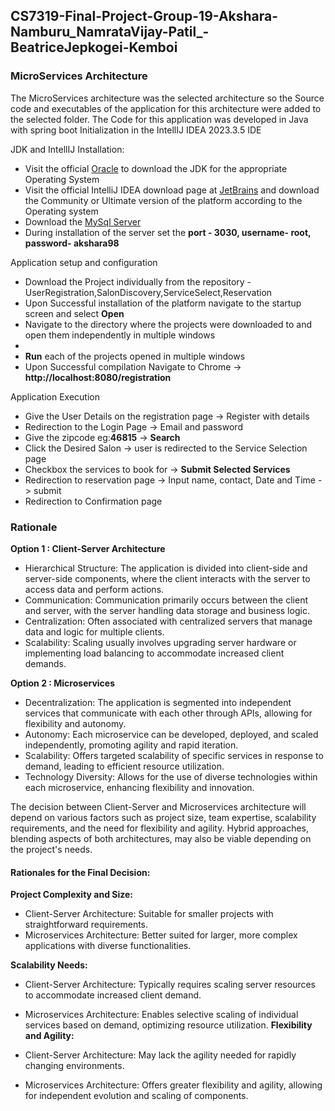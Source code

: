 ## CS7319-Final-Project-Group-19-Akshara-Namburu_NamrataVijay-Patil_-BeatriceJepkogei-Kemboi

### MicroServices  Architecture

The MicroServices architecture was the selected architecture so the Source code and executables of the application for this architecture were added to the selected folder.
The Code for this application was developed in Java with spring boot Initialization in the IntellIJ IDEA 2023.3.5 IDE 

JDK and IntellIJ Installation: 
- Visit the official [Oracle](https://www.oracle.com/java/technologies/downloads/#java21) to download the JDK for the appropriate Operating System
- Visit the official IntelliJ IDEA download page at [JetBrains](https://www.jetbrains.com/idea/download/?section=windows) and download the Community or Ultimate version of the platform according to the Operating system
- Download the [MySql Server](https://www.mysql.com/downloads/)
- During installation of the server set the **port - 3030, username- root, password- akshara98** 
   
Application setup and configuration

- Download the Project individually from the repository - UserRegistration,SalonDiscovery,ServiceSelect,Reservation
- Upon Successful installation of the platform navigate to the startup screen and select **Open**
- Navigate to the directory where the projects were downloaded to and open them independently in multiple windows
- 
- **Run** each of the projects opened in multiple windows
- Upon Successful compilation Navigate to Chrome -> **http://localhost:8080/registration**

Application Execution
- Give the User Details on the registration page -> Register with details
- Redirection to the Login Page -> Email and password
- Give the zipcode eg:**46815** -> **Search**
- Click the Desired Salon -> user is redirected to the Service Selection page
- Checkbox the services to book for -> **Submit Selected Services**
- Redirection to reservation page -> Input name, contact, Date and Time -> submit
- Redirection to Confirmation page

### Rationale

**Option 1 : Client-Server Architecture**
- Hierarchical Structure: The application is divided into client-side and server-side components, where the client interacts with the server to access data and perform actions.
- Communication: Communication primarily occurs between the client and server, with the server handling data storage and business logic.
- Centralization: Often associated with centralized servers that manage data and logic for multiple clients.
- Scalability: Scaling usually involves upgrading server hardware or implementing load balancing to accommodate increased client demands.

**Option 2 : Microservices**
- Decentralization: The application is segmented into independent services that communicate with each other through APIs, allowing for flexibility and autonomy.
- Autonomy: Each microservice can be developed, deployed, and scaled independently, promoting agility and rapid iteration.
- Scalability: Offers targeted scalability of specific services in response to demand, leading to efficient resource utilization.
- Technology Diversity: Allows for the use of diverse technologies within each microservice, enhancing flexibility and innovation.

The decision between Client-Server and Microservices architecture will depend on various factors such as project size, team expertise, scalability requirements, and the need for flexibility and agility. Hybrid approaches, blending aspects of both architectures, may also be viable depending on the project's needs.


#### Rationales for the Final Decision:

**Project Complexity and Size:**
- Client-Server Architecture: Suitable for smaller projects with straightforward requirements.
- Microservices Architecture: Better suited for larger, more complex applications with diverse functionalities.
  
**Scalability Needs:**
- Client-Server Architecture: Typically requires scaling server resources to accommodate increased client demand.
- Microservices Architecture: Enables selective scaling of individual services based on demand, optimizing resource utilization.
**Flexibility and Agility:**
  
- Client-Server Architecture: May lack the agility needed for rapidly changing environments.
- Microservices Architecture: Offers greater flexibility and agility, allowing for independent evolution and scaling of components.








